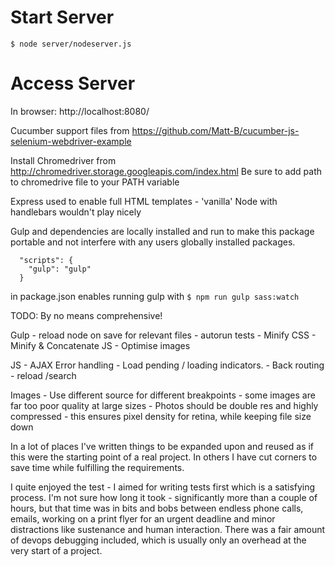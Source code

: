 # Start Server

`$ node server/nodeserver.js`

# Access Server

In browser:
http://localhost:8080/

Cucumber support files from
https://github.com/Matt-B/cucumber-js-selenium-webdriver-example

Install Chromedriver from http://chromedriver.storage.googleapis.com/index.html
Be sure to add path to chromedrive file to your PATH variable

Express used to enable full HTML templates - 'vanilla' Node with handlebars wouldn't play nicely

Gulp and dependencies are locally installed and run to make this package portable and not interfere with any users globally installed packages.

```
  "scripts": {
    "gulp": "gulp"
  }
```
in package.json enables running gulp with `$ npm run gulp sass:watch`

TODO: By no means comprehensive!

Gulp - reload node on save for relevant files - autorun tests
     - Minify CSS
     - Minify & Concatenate JS
     - Optimise images

JS   - AJAX Error handling
     - Load pending / loading indicators.
     - Back routing - reload /search

Images - Use different source for different breakpoints - some images are far too poor quality at large sizes
       - Photos should be double res and highly compressed - this ensures pixel density for retina, while keeping file size down

In a lot of places I've written things to be expanded upon and reused as if this were the starting point of a real project. In others I have cut corners to save time while fulfilling the requirements.

I quite enjoyed the test - I aimed for writing tests first which is a satisfying process.
I'm not sure how long it took - significantly more than a couple of hours, but that time was in bits and bobs between endless phone calls, emails, working on a print flyer for an urgent deadline and minor distractions like sustenance and human interaction.
There was a fair amount of devops debugging included, which is usually only an overhead at the very start of a project.